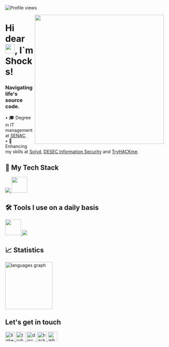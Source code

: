 <p align="left"> <img src="https://komarev.com/ghpvc/?username=shocks7&color=006bed" alt="Profile views" /> </p>
<img src="https://user-images.githubusercontent.com/74038190/225813708-98b745f2-7d22-48cf-9150-083f1b00d6c9.gif" min-width="410px" max-width="410px" width="410px" align="right">
<h1 align="left">Hi dear <img src="https://cdn.discordapp.com/attachments/1063112899901530252/1187521782706606192/214644152-52f47eb3-5e31-4f47-8758-05c9468d5596.gif?ex=659730d8&is=6584bbd8&hm=4045f1b221aee556a31ec05b26c0c6f01b6796d9b7eb2385f808fa0aadfca03e&" height="30px">, I`m Shocks!</h1>

<h3> Navigating life's source code.</h3>

<p align="left">
• 🎓 Degree in IT management at <a href="https://www.sp.senac.br//">SENAC</a>.<BR>
• 🧠 Enhancing my skills at <a href="https://solyd.com.br/">Solyd</a>, <a href="https://desecsecurity.com/">DESEC Information Security</a> and <a href="https://tryhackme.com/p/cls.sh7">TryHACKme</a>.<BR>
</p>

## 🚀 My Tech Stack

<p align="left">
  <a href="https://skillicons.dev">
    <img src="https://skillicons.dev/icons?i=aws,php,js,py,laravel,bash,nginx,mysql,postgres,linux" />
    <img src="https://cdn.jsdelivr.net/gh/devicons/devicon/icons/windows8/windows8-original.svg" width="50" />
  </a>
</p>

## 🛠️ Tools I use on a daily basis

<p align="left">
  <a href="https://skillicons.dev">
    <img src="https://cdn.jsdelivr.net/gh/devicons/devicon/icons/jetbrains/jetbrains-original.svg" width="50" />
    <img src="https://skillicons.dev/icons?i=vscode,docker,git,postman,discord" /> 
  </a>
</p>

## 📈 Statistics

<div align="left">
  <img src="https://github-readme-stats.vercel.app/api/top-langs?username=shocks7&locale=en&hide_title=false&layout=compact&card_width=320&langs_count=5&theme=dark&hide_border=false&order=2" height="150" alt="languages graph"  />
</div>

## Let's get in touch

<div align="left">
  <a href="https://www.linkedin.com/in/carlos-augusto-cls-sh7/" target="_blank">
    <img src="https://img.shields.io/static/v1?message=LinkedIn&logo=linkedin&label=&color=0077B5&logoColor=white&labelColor=&style=for-the-badge" height="30" alt="linkedin logo"  />
  </a>
  <a href="https://tryhackme.com/p/cls.sh7" target="_blank">
    <img src="https://img.shields.io/static/v1?message=TryHackMe&logo=tryhackme&label=&color=88cc14&logoColor=white&labelColor=&style=for-the-badge" height="30" alt="tryhackme logo"  />
  </a>
  <a href="https://discord.com/channels/@imshocks" target="_blank">
    <img src="https://img.shields.io/static/v1?message=Discord&logo=discord&label=&color=7289DA&logoColor=white&labelColor=&style=for-the-badge" height="30" alt="discord logo"  />
  </a>
  <a href="https://www.hackerrank.com/profile/cls_sh7" target="_blank">
    <img src="https://img.shields.io/static/v1?message=HackerRank&logo=hackerrank&label=&color=2EC866&logoColor=white&labelColor=&style=for-the-badge" height="30" alt="hackerrank logo"  />
  </a>
  <a href="https://api.whatsapp.com/send?phone=5511948273430&text=Ol%C3%A1,%20vim%20atrav%C3%A9s%20do%20seu%20GitHub." target="_blank">
    <img src="https://img.shields.io/static/v1?message=Whatsapp&logo=whatsapp&label=&color=25D366&logoColor=white&labelColor=&style=for-the-badge" height="30" alt="whatsapp logo"  />
  </a>
</div>

###
